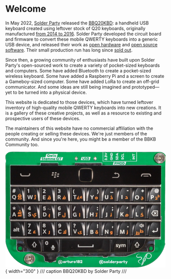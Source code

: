 # Welcome

In May 2022, [Solder Party](https://www.solder.party/) released the [BBQ20KBD](https://www.solder.party/docs/bbq20kbd/): a handheld USB keyboard created using leftover stock of Q20 keyboards, originally manufactured [from 2014 to 2016](https://en.wikipedia.org/wiki/BlackBerry_Classic). Solder Party developed the circuit board and firmware to convert these mobile QWERTY keyboards into a generic USB device, and released their work as [open hardware](https://github.com/solderparty/bbq20kbd_hw) and [open source software](https://github.com/solderparty/i2c_puppet). Their small production run has long since [sold out](https://lectronz.com/products/bb-q20-keyboard-with-trackpad-usb-i2c-pmod).

Since then, a growing community of enthusiasts have built upon Solder Party's open-sourced work to create a variety of pocket-sized keyboards and computers. Some have added Bluetooth to create a pocket-sized wireless keyboard. Some have added a Raspberry Pi and a screen to create a Gameboy-sized computer. Some have added LoRa to create an off-grid communicator. And some ideas are still being imagined and prototyped—yet to be turned into a physical device.

This website is dedicated to those devices, which have turned leftover inventory of high-quality mobile QWERTY keyboards into new creations. It is a gallery of these creative projects, as well as a resource to existing and prospective users of these devices.

The maintainers of this website have no commercial affiliation with the people creating or selling these devices. We're just members of the community. And since you're here, you might be a member of the BBKB Community too.

![BBQ20KBD by Solder Party](images/bbq20kbd.png){ width="300" }
/// caption
BBQ20KBD by Solder Party
///
